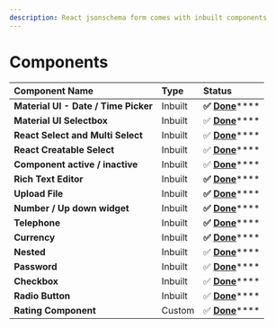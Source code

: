 ```yaml
---
description: React jsonschema form comes with inbuilt components
---
```


# Components

| **Component Name** | Type | **Status** |
| :--- | :--- | :--- |
| **Material UI - Date / Time Picker** | Inbuilt | **✅** [**Done**](material-ui-date-time-picker.md)\*\*\*\* |
| **Material UI Selectbox** | Inbuilt | ✅ [**Done**](select-box/react-select.md)\*\*\*\* |
| **React Select and Multi Select** | Inbuilt | ✅ [**Done**](select-box/react-select.md)\*\*\*\* |
| **React Creatable Select** | Inbuilt | ✅ [**Done**](select-box/creatable-select.md)\*\*\*\* |
| **Component active / inactive** | Inbuilt | ✅ [**Done**](component-active-inactive.md)\*\*\*\* |
| **Rich Text Editor** | Inbuilt | **✅** [**Done**](rich-text-editor.md)\*\*\*\* |
| **Upload File** | Inbuilt | **✅** [**Done**](upload-file.md)\*\*\*\* |
| **Number / Up down widget** | Inbuilt | **✅** [**Done**](number-up-down-widget.md)\*\*\*\* |
| **Telephone** | Inbuilt | **✅** [**Done**](currency.md)\*\*\*\* |
| **Currency** | Inbuilt | **✅** [**Done**](currency.md)\*\*\*\* |
| **Nested** | Inbuilt | ✅ [**Done**](nested.md)\*\*\*\* |
| **Password** | Inbuilt | ✅ [**Done**](password.md)\*\*\*\* |
| **Checkbox** | Inbuilt | ✅ [**Done**](checkbox.md)\*\*\*\* |
| **Radio Button** | Inbuilt | ✅ [**Done**](radio-button.md)\*\*\*\* |
| **Rating Component** | Custom | ✅ [**Done**](custom-components/rating-component-example.md)\*\*\*\* |



